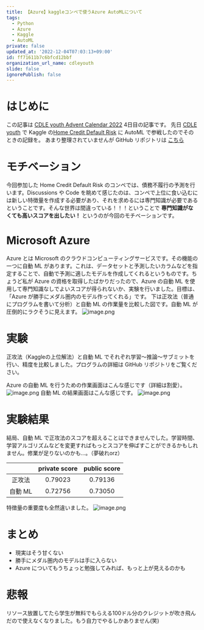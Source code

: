 ```yaml
---
title: 【Azure】kaggleコンペで使うAzure AutoMLについて
tags:
  - Python
  - Azure
  - Kaggle
  - AutoML
private: false
updated_at: '2022-12-04T07:03:13+09:00'
id: ff71611b7c6bfcd12bbf
organization_url_name: cdleyouth
slide: false
ignorePublish: false
---
```

# はじめに

この記事は [CDLE youth Advent Calendar 2022](https://qiita.com/advent-calendar/2022/cdleyouth) 4日目の記事です。
先日 [CDLE youth](https://sites.google.com/view/cdleyouthhp) で Kaggle の[Home Credit Default Risk](https://www.kaggle.com/competitions/home-credit-default-risk) に AutoML で参戦したのでそのときの記録を。
あまり整理されていませんが GitHub リポジトリは [こちら](https://github.com/masachika-kamada/kaggle_home-credit-default-risk)

# モチベーション

今回参加した Home Credit Default Risk のコンペでは、債務不履行の予測を行います。Discussions や Code を眺めて感じたのは、コンペで上位に食い込むには新しい特徴量を作成する必要があり、それを求めるには専門知識が必要であるということです。そんな世界は間違っている！！！ということで **専門知識がなくても高いスコアを出したい！** というのが今回のモチベーションです。

# Microsoft Azure

Azure とは Microsoft のクラウドコンピューティングサービスです。その機能の一つに自動 ML があります。これは、データセットと予測したいカラムなどを指定することで、自動で予測に適したモデルを作成してくれるというものです。ちょうど私が Azure の資格を取得したばかりだったので、Azure の自動 ML を使用して専門知識なしでよいスコアが得られないか、実験を行いました。目標は、「Azure が勝手にメダル圏内のモデル作ってくれる」です。
下は正攻法（普通にプログラムを書いて分析）と自動 ML の作業量を比較した図です。自動 ML が圧倒的にラクそうに見えます。
![image.png](https://qiita-image-store.s3.ap-northeast-1.amazonaws.com/0/873482/5c6834f4-9bea-3120-92c9-bbe3e63262cf.png)

# 実験

正攻法（Kaggleの上位解法）と自動 ML でそれぞれ学習～推論～サブミットを行い、精度を比較しました。プログラムの詳細は GitHub リポジトリをご覧ください。

Azure の自動 ML を行うための作業画面はこんな感じです（詳細は割愛）。
![image.png](https://qiita-image-store.s3.ap-northeast-1.amazonaws.com/0/873482/e1c7b6b8-a698-1259-30da-e0e55340b765.png)
自動 ML の結果画面はこんな感じです。
![image.png](https://qiita-image-store.s3.ap-northeast-1.amazonaws.com/0/873482/6ca245a9-cac0-3ba9-f8a5-b1688d0aa1f8.png)

# 実験結果

結局、自動 ML で正攻法のスコアを超えることはできませんでした。学習時間、学習アルゴリズムなどを変更すればもっとスコアを伸ばすことができるかもしれません。修業が足りないのかも…。（夢破れorz）

|  | private score | public score |
|:---:|:---:|:---:|
| 正攻法 | 0.79023 | 0.79136 |
| 自動 ML | 0.72756 | 0.73050 |

特徴量の重要度も全然違いました。
![image.png](https://qiita-image-store.s3.ap-northeast-1.amazonaws.com/0/873482/9d2f67e0-d0fd-2c98-f4ba-ecf24a059c88.png)

# まとめ

- 現実はそう甘くない
- 勝手にメダル圏内のモデルは手に入らない
- Azure についてもうちょっと勉強してみれば、もっと上が見えるのかも

# 悲報

リソース放置してたら学生が無料でもらえる100ドル分のクレジットが吹き飛んだので使えなくなりました。もう自力でやるしかありません(笑)

